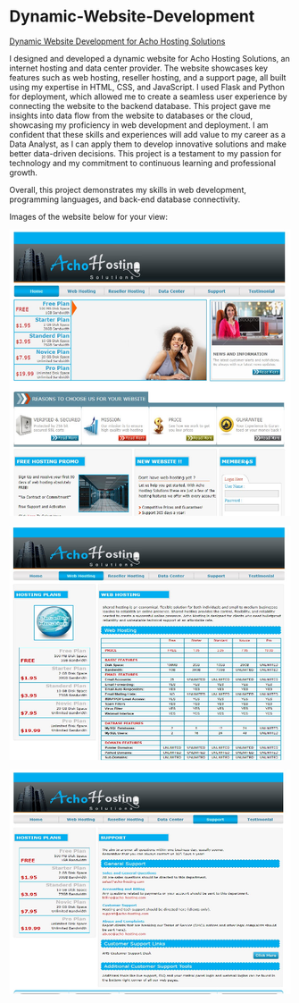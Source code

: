 # Dynamic-Website-Development
<u>Dynamic Website Development for Acho Hosting Solutions</u>

I designed and developed a dynamic website for Acho Hosting Solutions,
an internet hosting and data center provider. The website showcases key
features such as web hosting, reseller hosting, and a support page, all
built using my expertise in HTML, CSS, and JavaScript. I used Flask and
Python for deployment, which allowed me to create a seamless user
experience by connecting the website to the backend database. This
project gave me insights into data flow from the website to databases or
the cloud, showcasing my proficiency in web development and deployment.
I am confident that these skills and experiences will add value to my
career as a Data Analyst, as I can apply them to develop innovative
solutions and make better data-driven decisions. This project is a
testament to my passion for technology and my commitment to continuous
learning and professional growth.

Overall, this project demonstrates my skills in web development,
programming languages, and back-end database connectivity.

Images of the website below for your view:

<img src="./media/image1.jpg" style="width:6.51042in;height:5.34357in"
alt="Graphical user interface, website Description automatically generated" />

<img src="./media/image2.jpg" style="width:6.5in;height:4.375in"
alt="Graphical user interface Description automatically generated" />

<img src="./media/image3.jpg" style="width:6.5in;height:4.1875in"
alt="Graphical user interface, application, website Description automatically generated" />
